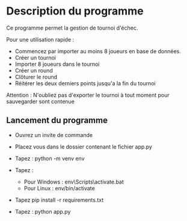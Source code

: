 # Description du programme
Ce programme permet la gestion de tournoi d'échec.  

Pour une utilisation rapide :  
* Commencez par importer au moins 8 joueurs en base de données.
* Créer un tournoi
* Importer 8 joueurs dans le tournoi
* Créer un round
* Clôturer le round
* Réitérer les deux derniers points jusqu'a la fin du tournoi

Attention : N'oubliez pas d'exporter le tournoi à tout moment pour sauvegarder sont contenue

## Lancement du programme

* Ouvrez un invite de commande
* Placez vous dans le dossier contenant le fichier app.py
* Tapez : python -m venv env
* Tapez :
    * Pour Windows : env\Scripts\activate.bat
    * Pour Linux   : env/bin/activate
    
* Tapez pip install -r requirements.txt
* Tapez : python app.py